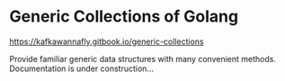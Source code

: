 # Generic Collections of Golang

https://kafkawannafly.gitbook.io/generic-collections

Provide familiar generic data structures with many convenient methods. Documentation is under construction...
